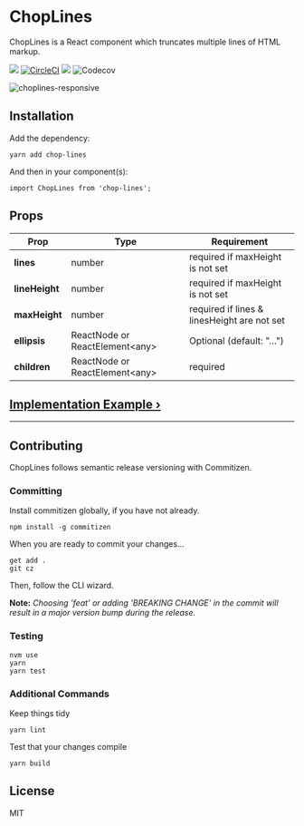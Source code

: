 # ChopLines
ChopLines is a React component which truncates multiple lines of HTML markup.

![](https://badgen.net/github/release/dw2/chop-lines) [![CircleCI](https://circleci.com/gh/dw2/chop-lines.svg?style=svg)](https://circleci.com/gh/dw2/chop-lines) ![](https://badgen.net/badgesize/gzip/https://unpkg.com/chop-lines) ![Codecov](https://codecov.io/gh/dw2/chop-lines/branch/master/graph/badge.svg)

![choplines-responsive](https://user-images.githubusercontent.com/746347/52906636-bdf94a00-3204-11e9-8fb4-03aab71e70b8.gif)

## Installation
Add the dependency:
```
yarn add chop-lines
```
And then in your component(s):
```
import ChopLines from 'chop-lines';
```

## Props
| Prop | Type | Requirement |
| ---- | ---- | ----------- |
| **lines** | number | required if maxHeight is not set |
| **lineHeight** | number | required if maxHeight is not set |
| **maxHeight** | number | required if lines &amp; linesHeight are not set |
| **ellipsis** | ReactNode or ReactElement&lt;any&gt; | Optional (default: "&hellip;") |
| **children** | ReactNode or ReactElement&lt;any&gt; | required |

## [Implementation Example &rsaquo;](https://github.com/dw2/chop-lines/wiki/Implementation-Example)

---

## Contributing
ChopLines follows semantic release versioning with Commitizen.

### Committing
Install commitizen globally, if you have not already.
```
npm install -g commitizen
```
When you are ready to commit your changes&hellip;
```
get add .
git cz
```
Then, follow the CLI wizard.

**Note:** *Choosing 'feat' or adding 'BREAKING CHANGE' in the commit will
result in a major version bump during the release.*

### Testing
```
nvm use
yarn
yarn test
```

### Additional Commands
Keep things tidy
```
yarn lint
```

Test that your changes compile
```
yarn build
```

## License
MIT
